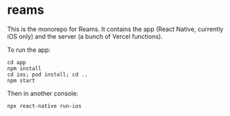 # reams

This is the monorepo for Reams. It contains the app (React Native, currently iOS only) and the server (a bunch of Vercel functions).

To run the app:

```
cd app
npm install
cd ios; pod install; cd ..
npm start
```

Then in another console:
```
npx react-native run-ios
```
